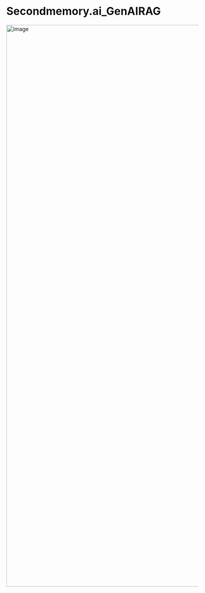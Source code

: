 # Secondmemory.ai_GenAIRAG
<img width="1470" alt="image" src="https://github.com/user-attachments/assets/9253d3a2-667c-4e73-8429-b405450c6365" />
